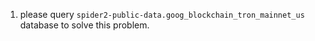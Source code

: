 1. please query `spider2-public-data.goog_blockchain_tron_mainnet_us` database to solve this problem.